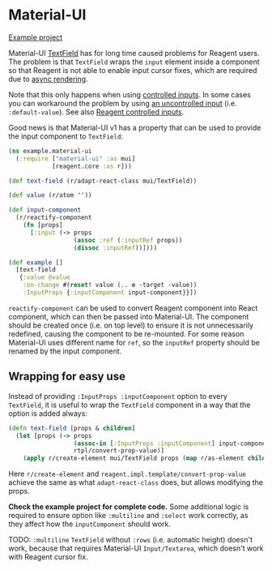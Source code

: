 # Material-UI

[Example project](../../examples/material-ui/)

Material-UI [TextField](https://material-ui.com/api/text-field/) has for long
time caused problems for Reagent users. The problem is that `TextField` wraps the
`input` element inside a component so that Reagent is not able to enable
input cursor fixes, which are required due to [async rendering](http://reagent-project.github.io/news/reagent-is-async.html).

Note that this only happens when using [controlled inputs](https://reactjs.org/docs/forms.html#controlled-components). In some cases you can workaround the problem by using [an uncontrolled input](https://reactjs.org/docs/uncontrolled-components.html) (i.e. `:default-value`). See also [Reagent controlled inputs](../ControlledInputs.md).

Good news is that Material-UI v1 has a property that can be used to provide
the input component to `TextField`:

```cljs
(ns example.material-ui
  (:require ["material-ui" :as mui]
            [reagent.core :as r]))

(def text-field (r/adapt-react-class mui/TextField))

(def value (r/atom ""))

(def input-component
  (r/reactify-component
    (fn [props]
      [:input (-> props
                  (assoc :ref (:inputRef props))
                  (dissoc :inputRef))])))

(def example []
  [text-field
   {:value @value
    :on-change #(reset! value (.. e -target -value))
    :InputProps {:inputComponent input-component}}])
```

`reactify-component` can be used to convert Reagent component into React component,
which can then be passed into Material-UI. The component should be created once
(i.e. on top level) to ensure it is not unnecessarily redefined, causing the
component to be re-mounted.
For some reason Material-UI uses different name for `ref`, so the `inputRef` property
should be renamed by the input component.

## Wrapping for easy use

Instead of providing `:InputProps :inputComponent` option to every `TextField`,
it is useful to wrap the `TextField` component in a way that the option is added always:

```cljs
(defn text-field [props & children]
  (let [props (-> props
                  (assoc-in [:InputProps :inputComponent] input-component)
                  rtpl/convert-prop-value)]
    (apply r/create-element mui/TextField props (map r/as-element children))))
```

Here `r/create-element` and `reagent.impl.template/convert-prop-value` achieve
the same as what `adapt-react-class` does, but allows modifying the props.

**Check the example project for complete code.** Some additional logic is
required to ensure option like `:multiline` and `:select` work correctly,
as they affect how the `inputComponent` should work.

TODO: `:multiline` `TextField` without `:rows` (i.e. automatic height) doesn't
work, because that requires Material-UI `Input/Textarea`, which doesn't work
with Reagent cursor fix.
